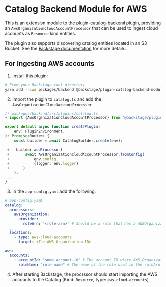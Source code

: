 # Catalog Backend Module for AWS

This is an extension module to the plugin-catalog-backend plugin, providing an
`AwsOrganizationCloudAccountProcessor` that can be used to ingest cloud accounts
as `Resource` kind entities.

The plugin also supports discovering catalog entities located in an S3 Bucket. See the [Backstage documentation](https://backstage.io/docs/integrations/aws-s3/discovery) for more details.

## For Ingesting AWS accounts

1. Install this plugin:

```bash
# From your Backstage root directory
yarn add --cwd packages/backend @backstage/plugin-catalog-backend-module-aws
```

2. Import the plugin to `catalog.ts` and add the `AwsOrganizationCloudAccountProcessor`

```TypeScript
// packages/backend/src/plugins/catalog.ts
+ import {AwsOrganizationCloudAccountProcessor} from '@backstage/plugin-catalog-backend-module-aws';

export default async function createPlugin(
    env: PluginEnvironment,
): Promise<Router> {
    const builder = await CatalogBuilder.create(env);

 +   builder.addProcessor(
 +       await AwsOrganizationCloudAccountProcessor.fromConfig( 
 +           env.config,
 +           {logger: env.logger}
 +      )
    );
...
}
```

3. In the `app-config.yaml` add the following:

```yaml
# app-config.yaml
catalog:
  processors:
    awsOrganization:
      provider:
        roleArn: '<role-arn>' # Should be a role that has a AWSOrganizationsReadOnlyAccess policy attached.
  ...  
  locations:
    - type: aws-cloud-accounts
      target: <The AWS Organization ID>

aws:
  accounts:
    - accountId: "some-account-id" # The account ID where AWS Organizations is set up.
      roleName: "role-name" # The name of the role used in the roleArn attribute previously.
```

4. After starting Backstage, the processor should start importing the AWS accounts to the Catalog (Kind: `Resource`, type: `aws-cloud-accounts`)
